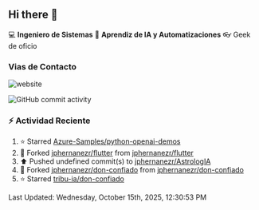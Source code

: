 ## Hi there 👋

:computer: **Ingeniero de Sistemas**
:pencil:  **Aprendiz de IA y Automatizaciones**
:eyeglasses: Geek de oficio


### Vias de Contacto

![website](https://img.shields.io/badge/any_text-you_like-blue)

![GitHub commit activity](https://img.shields.io/github/commit-activity/m/jphernandezr/miPrimerRepo)


### :zap: Actividad Reciente
<!--RECENT_ACTIVITY:start--> 
1. ⭐ Starred [Azure-Samples/python-openai-demos](https://github.com/Azure-Samples/python-openai-demos)<br>
2. 🔱 Forked [jphernanezr/flutter](https://github.com/jphernanezr/flutter) from [jphernanezr/flutter](https://github.com/jphernanezr/flutter)<br>
3. ⬆️ Pushed undefined commit(s) to [jphernanezr/AstrologIA](https://github.com/jphernanezr/AstrologIA)<br>
4. 🔱 Forked [jphernanezr/don-confiado](https://github.com/jphernanezr/don-confiado) from [jphernanezr/don-confiado](https://github.com/jphernanezr/don-confiado)<br>
5. ⭐ Starred [tribu-ia/don-confiado](https://github.com/tribu-ia/don-confiado)<br>
<!--RECENT_ACTIVITY:end-->

<!--RECENT_ACTIVITY:last_update--> 
Last Updated: Wednesday, October 15th, 2025, 12:30:53 PM
<!--RECENT_ACTIVITY:last_update_end-->
